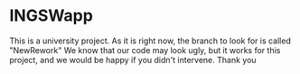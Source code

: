 # INGSWapp

This is a university project.
As it is right now, the branch to look for is called "NewRework"
We know that our code may look ugly, but it works for this project, and we would be happy if you didn't intervene.
Thank you
